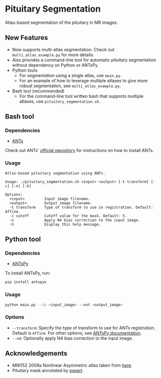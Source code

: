 Pituitary Segmentation
======================

Atlas-based segmentation of the pituitary in MR images.

New Features
------------
- Now supports multi-atlas segmentation. Check out `multi_atlas_example.py` for more details.
- Also provides a command-line tool for automatic pituitary segmentation without dependency on Python or ANTsPy.
- Python tools
  - For segmentation using a single atlas, use `main.py`.
  - For an example of how to leverage multiple atlases to give more robust segmentation, see `multi_atlas_example.py`.
- Bash tool (recommended)
  - For the command-line tool written bash that supprots multiple atlases, use `pituitary_segmentation.sh`.

Bash tool
---------

### Dependencies
- [ANTs](https://github.com/ANTsX/ANTs)

Check out ANTs' [official repository](https://github.com/ANTsX/ANTs) for instructions on how to install ANTs.

### Usage
```
Atlas-based pituitary segmentation using ANTs.

Usage: ./pituitary_segmentation.sh <input> <output> [-t transform] [-c] [-n] [-h]

Options:
  <input>         Input image filename.
  <output>        Output image filename.
  -t transform    Type of transform to use in registration. Default: Affine.
  -c cutoff       Cutoff value for the mask. Default: 5.
  -n              Apply N4 bias correction to the input image.
  -h              Display this help message.
```

Python tool
-----------

### Dependencies
- [ANTsPy](https://github.com/ANTsX/ANTsPy)

To install ANTsPy, run:
```bash
pip install antspyx
```

### Usage
```bash
python main.py --in <input_image> --out <output_image>
```

### Options
- `--transform`: Specify the type of transform to use for ANTs registration. Default is `Affine`.
For other options, see [ANTsPy documentation](https://antspy.readthedocs.io/en/latest/registration.html).
- `--n4`: Optionally apply N4 bias correction to the input image.

Acknowledgements
----------------
- MNI152 2009a Nonlinear Asymmetric atlas taken from [here](https://www.bic.mni.mcgill.ca/ServicesAtlases/ICBM152NLin2009).
- Pituitary mask annotated by [expert](https://github.com/weijunhuashan).
